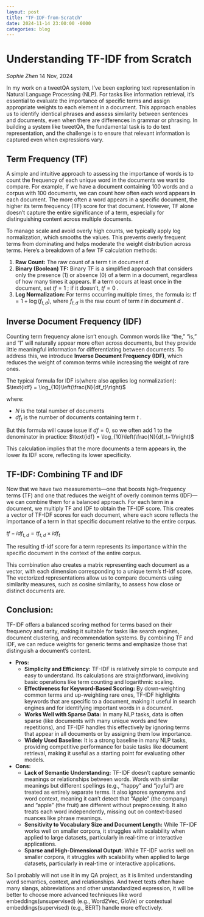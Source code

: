 ```yaml
---
layout: post
title: "TF-IDF-from-Scratch"
date: 2024-11-14 23:00:00 -0000
categories: blog
---
```


# Understanding TF-IDF from Scratch
_Sophie Zhen_ 14 Nov, 2024

In my work on a tweetQA system, I’ve been exploring text representation in Natural Language Processing (NLP). For tasks like information retrieval, it’s essential to evaluate the importance of specific terms and assign appropriate weights to each element in a document. This approach enables us to identify identical phrases and assess similarity between sentences and documents, even when there are differences in grammar or phrasing. In building a system like tweetQA, the fundamental task is to do text representation, and the challenge is to ensure that relevant information is captured even when expressions vary.
## Term Frequency (TF)
A simple and intuitive approach to assessing the importance of words is to count the frequency of each unique word in the documents we want to compare. For example, if we have a document containing 100 words and a corpus with 100 documents, we can count how often each word appears in each document. The more often a word appears in a specific document, the higher its term frequency (TF) score for that document. However, TF alone doesn’t capture the entire significance of a term, especially for distinguishing content across multiple documents.

To manage scale and avoid overly high counts, we typically apply log normalization, which smooths the values. This prevents overly frequent terms from dominating and helps moderate the weight distribution across terms. Here’s a breakdown of a few TF calculation methods:

1. __Raw Count:__ The raw count of a term t in document $d$.
2. __Binary (Boolean) TF:__ Binary TF is a simplified approach that considers only the presence (1) or absence (0) of a term in a document, regardless of how many times it appears. If a term occurs at least once in the document, set  $tf = 1$ ; if it doesn’t,  $tf = 0$ .
3. __Log Normalization:__ For terms occurring multiple times, the formula is: $\text{tf} = 1 + \log(f_{t,d})$, where  $f_{t,d}$  is the raw count of term  $t$  in document  $d$ .
## Inverse Document Frequency (IDF)
Counting term frequency alone isn’t enough. Common words like “the,” “is,” and “I” will naturally appear more often across documents, but they provide little meaningful information for differentiating between documents. To address this, we introduce __Inverse Document Frequency (IDF)__, which reduces the weight of common terms while increasing the weight of rare ones.

The typical formula for IDF is(where also applies log normalization):
$\text{idf} = \log_{10}\left(\frac{N}{df_t}\right)$

where:
- $N$ is the total number of documents
-  $df_t$  is the number of documents containing term  $t$ .


But this formula will cause issue if $df = 0$, so we often add 1 to the denominator in practice: $\text{idf} = \log_{10}\left(\frac{N}{df_t+1}\right)$


This calculation implies that the more documents a term appears in, the lower its IDF score, reflecting its lower specificity.
## TF-IDF: Combining TF and IDF
Now that we have two measurements—one that boosts high-frequency terms (TF) and one that reduces the weight of overly common terms (IDF)—we can combine them for a balanced approach. For each term in a document, we multiply TF and IDF to obtain the TF-IDF score. This creates a vector of TF-IDF scores for each document, where each score reflects the importance of a term in that specific document relative to the entire corpus.

$tf-idf_{t,d} = tf_{t,d} \times idf_t$

The resulting tf-idf score for a term represents its importance within the specific document in the context of the entire corpus.

This combination also creates a matrix representing each document as a vector, with each dimension corresponding to a unique term’s tf-idf score. The vectorized representations allow us to compare documents using similarity measures, such as cosine similarity, to assess how close or distinct documents are.

## Conclusion:
TF-IDF offers a balanced scoring method for terms based on their frequency and rarity, making it suitable for tasks like search engines, document clustering, and recommendation systems. By combining TF and IDF, we can reduce weights for generic terms and emphasize those that distinguish a document’s content.
- __Pros:__
  - **Simplicity and Efficiency:** TF-IDF is relatively simple to compute and easy to understand. Its calculations are straightforward, involving basic operations like term counting and logarithmic scaling.
  - **Effectiveness for Keyword-Based Scoring:** By down-weighting common terms and up-weighting rare ones, TF-IDF highlights keywords that are specific to a document, making it useful in search engines and for identifying important words in a document.
  - **Works Well with Sparse Data:** In many NLP tasks, data is often sparse (like documents with many unique words and few repetitions), and TF-IDF handles this effectively by ignoring terms that appear in all documents or by assigning them low importance.
  - **Widely Used Baseline:** It is a strong baseline in many NLP tasks, providing competitive performance for basic tasks like document retrieval, making it useful as a starting point for evaluating other models.
- __Cons:__
  - **Lack of Semantic Understanding:** TF-IDF doesn’t capture semantic meanings or relationships between words. Words with similar meanings but different spellings (e.g., “happy” and “joyful”) are treated as entirely separate terms. It also ignores synonyms and word context, meaning it can’t detect that “Apple” (the company) and “apple” (the fruit) are different without preprocessing. It also treats each word independently, missing out on context-based nuances like phrase meanings.
  - **Sensitivity to Vocabulary Size and Document Length:** While TF-IDF works well on smaller corpora, it struggles with scalability when applied to large datasets, particularly in real-time or interactive applications.
  - **Sparse and High-Dimensional Output:** While TF-IDF works well on smaller corpora, it struggles with scalability when applied to large datasets, particularly in real-time or interactive applications.

So I probably will not use it in my QA project, as it is limited understanding word semantics, context, and relationships. And tweet texts often have many slangs, abbreviations and other unstandardized expression, it will be better to choose more advanced techniques like word embeddings(unsupervised) (e.g., Word2Vec, GloVe) or contextual embeddings(supervised) (e.g., BERT) handle more effectively.
